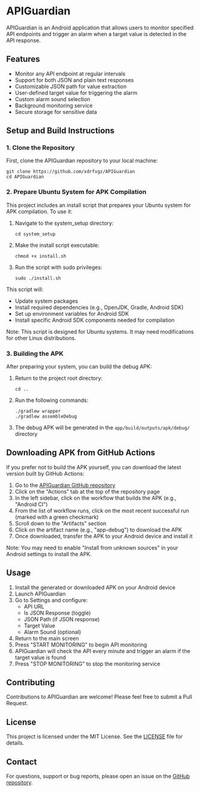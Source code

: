 
# APIGuardian

APIGuardian is an Android application that allows users to monitor specified API endpoints and trigger an alarm when a target value is detected in the API response.

## Features

- Monitor any API endpoint at regular intervals
- Support for both JSON and plain text responses
- Customizable JSON path for value extraction
- User-defined target value for triggering the alarm
- Custom alarm sound selection
- Background monitoring service
- Secure storage for sensitive data

## Setup and Build Instructions

### 1. Clone the Repository

First, clone the APIGuardian repository to your local machine:

```
git clone https://github.com/xdrfvgz/APIGuardian
cd APIGuardian
```

### 2. Prepare Ubuntu System for APK Compilation

This project includes an install script that prepares your Ubuntu system for APK compilation. To use it:

1. Navigate to the system_setup directory:
   ```
   cd system_setup
   ```

2. Make the install script executable:
   ```
   chmod +x install.sh
   ```

3. Run the script with sudo privileges:
   ```
   sudo ./install.sh
   ```

This script will:
- Update system packages
- Install required dependencies (e.g., OpenJDK, Gradle, Android SDK)
- Set up environment variables for Android SDK
- Install specific Android SDK components needed for compilation

Note: This script is designed for Ubuntu systems. It may need modifications for other Linux distributions.

### 3. Building the APK

After preparing your system, you can build the debug APK:

1. Return to the project root directory:
   ```
   cd ..
   ```

2. Run the following commands:
   ```
   ./gradlew wrapper
   ./gradlew assembleDebug
   ```

3. The debug APK will be generated in the `app/build/outputs/apk/debug/` directory

## Downloading APK from GitHub Actions

If you prefer not to build the APK yourself, you can download the latest version built by GitHub Actions:

1. Go to the [APIGuardian GitHub repository](https://github.com/xdrfvgz/APIGuardian)
2. Click on the "Actions" tab at the top of the repository page
3. In the left sidebar, click on the workflow that builds the APK (e.g., "Android CI")
4. From the list of workflow runs, click on the most recent successful run (marked with a green checkmark)
5. Scroll down to the "Artifacts" section
6. Click on the artifact name (e.g., "app-debug") to download the APK
7. Once downloaded, transfer the APK to your Android device and install it

Note: You may need to enable "Install from unknown sources" in your Android settings to install the APK.

## Usage

1. Install the generated or downloaded APK on your Android device
2. Launch APIGuardian
3. Go to Settings and configure:
   - API URL
   - Is JSON Response (toggle)
   - JSON Path (if JSON response)
   - Target Value
   - Alarm Sound (optional)
4. Return to the main screen
5. Press "START MONITORING" to begin API monitoring
6. APIGuardian will check the API every minute and trigger an alarm if the target value is found
7. Press "STOP MONITORING" to stop the monitoring service

## Contributing

Contributions to APIGuardian are welcome! Please feel free to submit a Pull Request.

## License

This project is licensed under the MIT License. See the [LICENSE](LICENSE) file for details.

## Contact

For questions, support or bug reports, please open an issue on the [GitHub repository](https://github.com/xdrfvgz/APIGuardian/issues).
